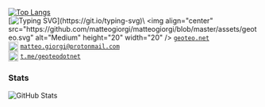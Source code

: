 <!-- Links list -->
[geoteo]: https://www.geoteo.net
[protonmail]: mailto:matteo.giorgi@protonmail.com
[telegram]: https://t.me/geoteodotnet
<!-- Links list -->

[![Top Langs](https://github-readme-stats.vercel.app/api/top-langs/?username=matteogiorgi&show_icons=true&theme=tokyonight&layout=compact)](https://github.com/anuraghazra/github-readme-stats)\
[![Typing SVG](https://readme-typing-svg.herokuapp.com?color=%236272A4&size=40&vCenter=true&height=60&lines=Hello+there!)](https://git.io/typing-svg)\
<img align="center" src="https://github.com/matteogiorgi/matteogiorgi/blob/master/assets/geoteo.svg" alt="Medium" height="20" width="20" /> [`geoteo.net`][geoteo]\
<img align="center" src="https://github.com/matteogiorgi/matteogiorgi/blob/master/assets/email.svg" alt="Medium" height="20" width="20" /> [`matteo.giorgi@protonmail.com`][protonmail]\
<img align="center" src="https://github.com/matteogiorgi/matteogiorgi/blob/master/assets/telegram.svg" alt="Medium" height="20" width="20" /> [`t.me/geoteodotnet`][telegram]

### Stats
![GitHub Stats](https://github-readme-stats.vercel.app/api?username=gabrielrovesti&show_icons=true&theme=tokyonight)

